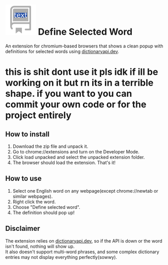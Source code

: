 # ![icon](https://raw.githubusercontent.com/toni20k5267/definitionToSelectedWord/refs/heads/main/icon.svg) Define Selected Word

An extension for chromium-based browsers that shows a clean popup with definitions for selected words using [dictionaryapi.dev](https://dictionaryapi.dev).
# this is shit dont use it pls idk if ill be working on it but rn its in a terrible shape. if you want to you can commit your own code or for the project entirely
## How to install

1. Download the zip file and unpack it.
2. Go to chrome://extensions and turn on the Developer Mode.
3. Click load unpacked and select the unpacked extension folder.
4. The browser should load the extension. That's it!

## How to use

1. Select one English word on any webpage(except chrome://newtab or similar webpages).
2. Right click the word.
3. Choose "Define selected word".
4. The definition should pop up!

## Disclaimer

The extension relies on [dictionaryapi.dev](https://dictionaryapi.dev), so if the API is down or the word isn't found, nothing will show up.  
It also doesn't support multi-word phrases, and some complex dictionary entries may not display everything perfectly(sowwy).  


